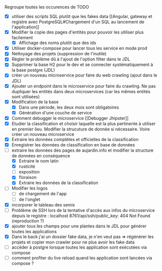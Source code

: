 Regroupe toutes les occurences de TODO

- [x] utiliser des scripts SQL plutôt que les fakes data [[Angular, gateway et registre avec PostgreSQL#Chargement d'un SQL au lancement de l'application]]
- [x] Modifier la copie des pages d'entités pour pouvoir les utiliser plus facilement
	- [x] Affichage des noms plutôt que des ids
- [x] Utiliser docker-compose pour lancer tous les service en mode prod 
- [x] Nettoyage des projets (suppression de l'inutile)
- [x] Régler le problème dû à l'ajout de l'option filter dans le JDL
- [x] Supprimer la base H2 pour le dev et se connecter systématiquement à la base postgre (JDL)
- [x] créer un nouveau microservice pour faire du web crawling (ajout dans le JDL)
- [x] Ajouter un endpoint dans le microservice pour faire du crawling. Ne pas dupliquer les entités dans deux microservices (car les mêmes entités sont utilisées)
- [x] Modification de la base
	- [x] Dans une période, les deux mois sont obligatoires
	- [x] Génération d'une couche de service
- [x] Comment debugger le microservice [[Debugger Jhipster]]
- [x] Etudier la classification et choisir laquelle est la plus pertinente à utiliser en premier lieu. Modifier la strucuture de donnée si nécessaire. Voire créer un nouveau microservice
- [x] Extraire les données complètes et officielles de la classification
- [x] Enregistrer les données de classification en base de données
- [ ] extraire les données des pages de aujardin.info et modifier la structure de données en conséquence
	- [x] Extraire le nom latin
	- [x] rusticité
	- [ ] exposition
	- [x] floraison
	- [x] Extraire les données de la classification
- [ ] Modifier les logos
	- [ ] de chargement de l'app
	- [ ] de l'onglet
- [x] incorporer le tableau des semis
- [ ] Problème de SSH lors de la tentative d'accès aux infos du microservice depuis le registre : localhost 8761/api/ssh/public_key: 404 Not Found (reproduction ?)
- [x] ajouter tous les champs pour une plantes dans le JDL pour générer toutes les applications
- [x] Dans le back j'ai un dossier fake data, je n'en veut pas => régénérer les projets et copier mon crawler pour ne plus avoir les fake data
- [ ] accéder à postgre lorsque toutes les application sont exécutées via compose
- [ ] comment profiter du live reload quand les application sont lancées via compose ?
